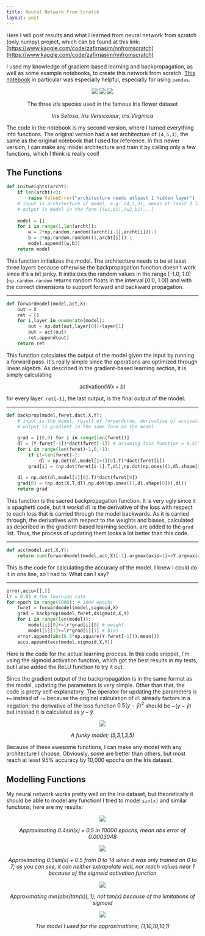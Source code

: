 ```yaml
---
title: Neural Network From Scratch
layout: post
---
```

Here I will post results and what I learned from neural network from scratch (only numpy) project, which can be found at this link:
[https://www.kaggle.com/code/zafirnasim/nnfromscratch](https://www.kaggle.com/code/zafirnasim/nnfromscratch)

I used my knowledge of gradient-based learning and backpropagation, as well as some example notebooks, to create this network from scratch. [This notebook](https://www.kaggle.com/code/ancientaxe/simple-neural-network-from-scratch-in-python) in particular was especially helpful, especially for using `pandas`.

<div align="center" markdown="1">

![](https://zaforf.github.io/isp/assets/iris1.jpg)
![](https://zaforf.github.io/isp/assets/iris2.jpg)
![](https://zaforf.github.io/isp/assets/iris3.jpg)

The three *Iris* species used in the famous Iris flower dataset

*Iris Setosa*, *Iris Versicolour*, *Iris Virginica*

</div>

The code in the notebook is my second version, where I turned everything into functions. The original version had a set architecture of `(4,5,3)`, the same as the original notebook that I used for reference. In this newer version, I can make any model architecture and train it by calling only a few functions, which I think is really cool!

## The Functions

```python
def initweights(archt):
    if len(archt)<3:
        raise ValueError("architecture needs atleast 1 hidden layer")
    # input is architecture of model, e.g. (4,5,3), needs at least 3 layers
    # output is model in the form [(w1,b1),(w2,b2)...]
    
    model = []
    for i in range(1,len(archt)):
        w = 2*np.random.random((archt[i-1],archt[i]))-1
        b = 2*np.random.random((1,archt[i]))-1
        model.append([w,b])
    return model
```
This function initializes the model. The architecture needs to be at least three layers because otherwise the backpropagation function doesn't work since it's a bit janky. It initializes the random values in the range [-1.0, 1.0) (`np.random.random` returns random floats in the interval [0.0, 1.0)) and with the correct dimensions to support forward and backward propagation.

---
```python
def forwardmodel(model,act,X):
    out = X
    ret = []
    for i,layer in enumerate(model):
        out = np.dot(out,layer[0])+layer[1]
        out = act(out)
        ret.append(out)
    return ret
```
This function calculates the output of the model given the input by running a forward pass. It's really simple since the operations are optimized through linear algebra. As described in the gradient-based learning section, it is simply calculating

$$\text{activation}(Wx+b)$$

for every layer. `ret[-1]`, the last output, is the final output of the model.

---
```python
def backprop(model,fwret,dact,X,Y):
    # input is the model, result of forwardprop, derivative of activation function, and data
    # output is gradient in the same form as the model
    
    grad = [(0,0) for i in range(len(fwret))]
    dl = (Y-fwret[-1])*dact(fwret[-1]) # assuming loss function = 0.5(Y-Y_hat)^2
    for i in range(len(fwret)-1,0,-1):
        if i!=len(fwret)-1:
            dl = np.dot(dl,model[i+1][0].T)*dact(fwret[i])
        grad[i] = (np.dot(fwret[i-1].T,dl),np.dot(np.ones((1,dl.shape[0])),dl))
    
    dl = np.dot(dl,model[1][0].T)*dact(fwret[0])
    grad[0] = (np.dot(X.T,dl),np.dot(np.ones((1,dl.shape[0])),dl))
    return grad
```
This function is the sacred backpropagation function. It is very ugly since it is spaghetti code, but it works! `dl` is the derivative of the loss with respect to each loss that is carried through the model backwards. As it is carried through, the derivatives with respect to the weights and biases, calculated as described in the gradient-based learning section, are added to the `grad` list. Thus, the process of updating them looks a lot better than this code.

---
```python
def acc(model,act,X,Y):
    return sum(forwardmodel(model,act,X)[-1].argmax(axis=1)==Y.argmax(axis=1))/len(X)
```
This is the code for calculating the accuracy of the model. I knew I could do it in one line, so I had to. What can I say?

---
```python
error,accu=[],[]
lr = 0.01 # the learning rate
for epoch in range(1000): # 1000 epochs
    fwret = forwardmodel(model,sigmoid,X)
    grad = backprop(model,fwret,dsigmoid,X,Y)
    for i in range(len(model)):
        model[i][0]+=lr*grad[i][0] # weight
        model[i][1]+=lr*grad[i][1] # bias
    error.append(abs(0.5*np.square(Y-fwret[-1])).mean())
    accu.append(acc(model,sigmoid,X,Y))
```
Here is the code for the actual learning process. In this code snippet, I'm using the sigmoid activation function, which got the best results in my tests, but I also added the ReLU function to try it out.

Since the gradient output of the backpropagation is in the same format as the model, updating the parameters is very simple. Other than that, the code is pretty self-explanatory. The operator for updating the parameters is `+=` instead of `-=` because the original calculation of `dl` already factors in a negation; the derivative of the loss function $0.5(y-\hat{y})^2$ should be $-(y-\hat{y})$ but instead it is calculated as $y-\hat{y}$.

<div align="center" markdown="1">

![](https://zaforf.github.io/isp/assets/funkymodel.png)

*A funky model; (5,3,1,3,5)*
</div>

Because of these awesome functions, I can make any model with any architecture I choose. Obviously, some are better than others, but most reach at least 95% accuracy by 10,000 epochs on the Iris dataset.

## Modelling Functions

My neural network works pretty well on the Iris dataset, but theoretically it should be able to model any function! I tried to model `sin(x)` and similar functions; here are my results:

<div align="center" markdown="1">

![](https://zaforf.github.io/isp/assets/sin.png)

*Approximating $0.4\text{sin}(x)+0.5$ in 10000 epochs, mean abs error of 0.0003048*

![](https://zaforf.github.io/isp/assets/sinex.png)

*Approximating $0.5\text{sin}(x)+0.5$ from 0 to 14 when it was only trained on 0 to 7; as you can see, it can neither extrapolate well, nor reach values near 1 because of the sigmoid activation function*

![](https://zaforf.github.io/isp/assets/tan.png)

*Approximating $\text{min}(\text{abs}(\text{tan}(x)),1)$; not $\text{tan}(x)$ because of the limitations of sigmoid*

![](https://zaforf.github.io/isp/assets/model.png)

*The model I used for the approximations; (1,10,10,10,1)*

</div>
